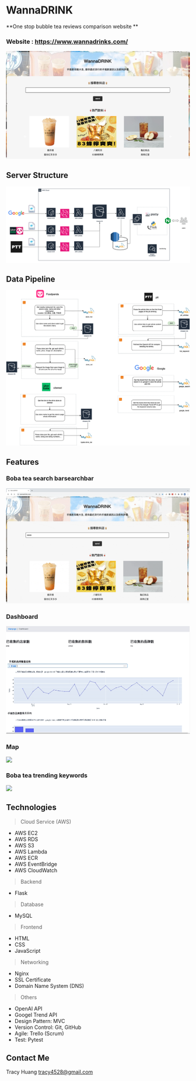 
# WannaDRINK


**One stop bubble tea reviews comparison website **


### Website : https://www.wannadrinks.com/
![image](ReadmeMaterial/mainpage.jpg)



## Server Structure
![image](ReadmeMaterial/structure.png)



## Data Pipeline
![image](ReadmeMaterial/pipeline.png)



## Features
### Boba tea search barsearchbar
![](ReadmeMaterial/searchbar.gif)


### Dashboard
![](ReadmeMaterial/dashboard.gif)


### Map
![](ReadmeMaterial/map.gif)


### Boba tea trending keywords  
![](ReadmeMaterial/hotdrink.gif)


## Technologies

>Cloud Service (AWS)
* AWS EC2
* AWS RDS
* AWS S3
* AWS Lambda
* AWS ECR
* AWS EventBridge
* AWS CloudWatch

> Backend
* Flask

> Database
* MySQL

> Frontend
* HTML
* CSS
* JavaScript

> Networking
* Nginx
* SSL Certificate
* Domain Name System (DNS)

> Others
* OpenAI API
* Googel Trend API
* Design Pattern: MVC
* Version Control: Git, GitHub
* Agile: Trello (Scrum)
* Test: Pytest


## Contact Me

Tracy Huang   tracy4528@gmail.com